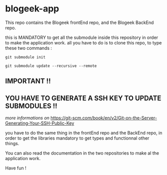 # blogeek-app

This repo contains the Blogeek frontEnd repo, and the Blogeek BackEnd repo.

this is MANDATORY to get all the submodule inside this repository in order to make the application work.
all you have to do is to clone this repo, to type these two commands :

`git submodule init`

`git submodule update --recursive --remote`

## IMPORTANT !!

## YOU HAVE TO GENERATE A SSH KEY TO UPDATE SUBMODULES !!

_more informations on_ <https://git-scm.com/book/en/v2/Git-on-the-Server-Generating-Your-SSH-Public-Key>

you have to do the same thing in the frontEnd repo and the BackEnd repo, in order to get the libraries mandatory to get types and functionnal other things.

You can also read the documentation in the two repositories to make al the application work.

Have fun !
